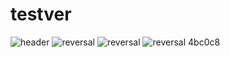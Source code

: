 # testver
![header](https://capsule-render.vercel.app/api?type=rect&color=FCB6D0&text=HGMP)
![reversal](https://capsule-render.vercel.app/api?type=waving&text=HGMP&fontAlign=25&fontSize=60&desc=Handong%20Gym%20Management%20Program&descAlign=60&descAlignY=50&theme=onedark&animation=twinkling)
![reversal](https://capsule-render.vercel.app/api?type=rounded&text=HGMP&fontAlign=25&fontSize=60&desc=Handong%20Gym%20Management%20Program&descAlign=60&descAlignY=50&color=0:833ab4,100:FCB6D0&fontcolor=auto&animation=twinkling)
![reversal](https://capsule-render.vercel.app/api?type=rounded&text=HGMP&fontAlign=25&fontSize=60&desc=Handong%20Gym%20Management%20Program&descAlign=60&descAlignY=50&color=0:feac5e,50:c779d0,100:4bc0c8&fontColor=ffffff&animation=twinkling)
4bc0c8
